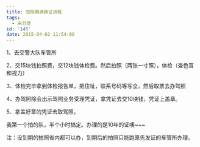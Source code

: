 ```yaml
---
title: 驾照期满换证流程
tags:
  - 未分类
id: '145'
date: 2015-04-02 11:54:00
---
```


1、去交警大队车管所

2、交15块钱拍照费，交12块钱体检费。然后拍照（两张一寸照），体检（查色盲和视力）

3、体检完毕拿到体检报告单，把住址，联系号码等写全，然后取票去办驾照

4、办驾照除会出示驾照业务受理凭证，拿凭证去交10块钱，凭证上盖章。

5、拿盖好章的凭证去取驾照。

  

我第一个拍的队，半个小时搞定。办理的是10年的证噢~~~

  

  

注：没到期的拍照省内都可以办，到期后的拍照只能跑原先发证的车管所办理。